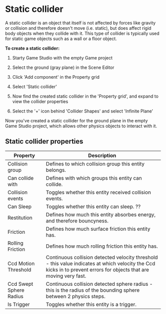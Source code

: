 # Static collider

A static collider is an object that itself is not affected by forces like gravity or collision and therefore doesn't move (i.e. static), but does affect rigid body objects when they collide with it. This type of collider is typically used for static game objects such as a wall or a floor object.

**To create a static collider:**

1. Starty Game Studio with the empty Game project

2. Select the ground (gray plane) in the Scene Editor

3. Click 'Add component' in the Property grid

4. Select 'Static collider'

5. Now find the created static collider in the 'Property grid', and expand to view the collider properties

6. Select the '+' icon behind 'Collider Shapes' and select 'Infinite Plane'

Now you've created a static collider for the ground plane in the empty Game Studio project, which allows other physics objects to interact with it.

## Static collider properties

Property              | Description
----------------------|---------------------------------------------------------
Collision group       | Defines to which collision group this entity belongs.
Can collide with      | Defines with which groups this entity can collide.
Collision events      | Toggles whether this entity received collision events.
Can Sleep             | Toggles whether this entity can sleep. ??
Restitution           | Defines how much this entity absorbes energy, and therefore bouncyness.
Friction              | Defines how much surface friction this entity has.
Rolling Friction      | Defines how much rolling friction this entity has.
Ccd Motion Threshold  | Continuous collision detected velocity threshold - this value indicates at which velocity the Ccd kicks in to prevent errors for objects that are moving very fast.
Ccd Swept Sphere Radius | Continuous collision detected sphere radius - this is the radius of the bounding sphere between 2 physics steps.
Is Trigger            | Toggles whether this entity is a trigger.